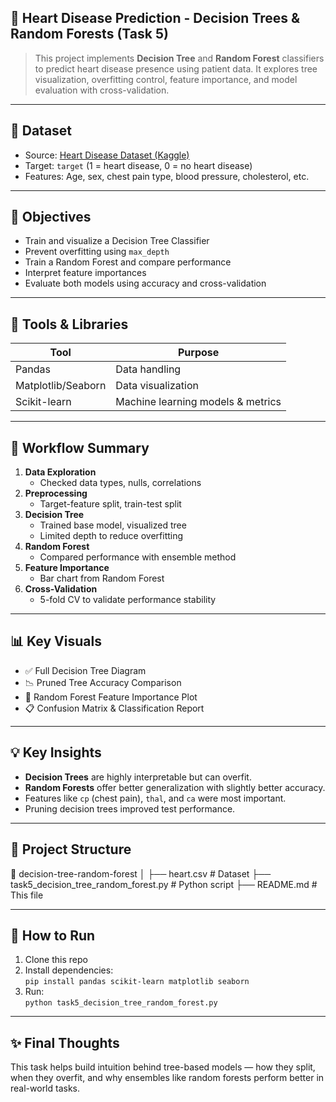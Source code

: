 ## 🌳 Heart Disease Prediction - Decision Trees & Random Forests (Task 5)

> This project implements **Decision Tree** and **Random Forest** classifiers to predict heart disease presence using patient data. It explores tree visualization, overfitting control, feature importance, and model evaluation with cross-validation.

---

## 📁 Dataset
- Source: [Heart Disease Dataset (Kaggle)](https://www.kaggle.com/datasets/johnsmith88/heart-disease-dataset)
- Target: `target` (1 = heart disease, 0 = no heart disease)
- Features: Age, sex, chest pain type, blood pressure, cholesterol, etc.

---

## 🎯 Objectives
- Train and visualize a Decision Tree Classifier
- Prevent overfitting using `max_depth`
- Train a Random Forest and compare performance
- Interpret feature importances
- Evaluate both models using accuracy and cross-validation

---

## 🧰 Tools & Libraries
| Tool             | Purpose                           |
|------------------|-----------------------------------|
| Pandas           | Data handling                     |
| Matplotlib/Seaborn | Data visualization              |
| Scikit-learn     | Machine learning models & metrics |

---

## 🔄 Workflow Summary

1. **Data Exploration**
    - Checked data types, nulls, correlations
2. **Preprocessing**
    - Target-feature split, train-test split
3. **Decision Tree**
    - Trained base model, visualized tree
    - Limited depth to reduce overfitting
4. **Random Forest**
    - Compared performance with ensemble method
5. **Feature Importance**
    - Bar chart from Random Forest
6. **Cross-Validation**
    - 5-fold CV to validate performance stability

---

## 📊 Key Visuals

- ✅ Full Decision Tree Diagram
- 📉 Pruned Tree Accuracy Comparison
- 🌲 Random Forest Feature Importance Plot
- 📋 Confusion Matrix & Classification Report

---

## 💡 Key Insights

- **Decision Trees** are highly interpretable but can overfit.
- **Random Forests** offer better generalization with slightly better accuracy.
- Features like `cp` (chest pain), `thal`, and `ca` were most important.
- Pruning decision trees improved test performance.

---

## 📂 Project Structure

📁 decision-tree-random-forest
│
├── heart.csv # Dataset
├── task5_decision_tree_random_forest.py # Python script
├── README.md # This file

---

## 🚀 How to Run
1. Clone this repo
2. Install dependencies:  
   `pip install pandas scikit-learn matplotlib seaborn`
3. Run:  
   `python task5_decision_tree_random_forest.py`

---

## ✨ Final Thoughts
This task helps build intuition behind tree-based models — how they split, when they overfit, and why ensembles like random forests perform better in real-world tasks.
